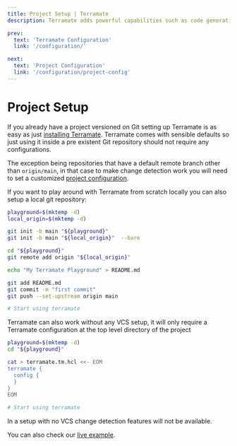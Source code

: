 ```yaml
---
title: Project Setup | Terramate
description: Terramate adds powerful capabilities such as code generation, stacks, orchestration, change detection, data sharing and more to Terraform.

prev:
  text: 'Terramate Configuration'
  link: '/configuration/'

next:
  text: 'Project Configuration'
  link: '/configuration/project-config'
---
```


# Project Setup

If you already have a project versioned on Git setting up
Terramate is as easy as just [installing Terramate](#installing).
Terramate comes with sensible defaults so just using it inside a pre existent
Git repository should not require any configurations.

The exception being repositories that have a default remote branch
other than `origin/main`, in that case to make change detection work you will
need to set a customized [project configuration](project-config.md).

If you want to play around with Terramate from scratch locally you can also
setup a local git repository:

```sh
playground=$(mktemp -d)
local_origin=$(mktemp -d)

git init -b main "${playground}"
git init -b main "${local_origin}"  --bare

cd "${playground}"
git remote add origin "${local_origin}"

echo "My Terramate Playground" > README.md

git add README.md
git commit -m "first commit"
git push --set-upstream origin main

# Start using terramate
```

Terramate can also work without any VCS setup, it will only require
a Terramate configuration at the top level directory of the project

```sh
playground=$(mktemp -d)
cd "${playground}"

cat > terramate.tm.hcl <<- EOM
terramate {
  config {
  }
}
EOM

# Start using terramate
```

In a setup with no VCS change detection features will not be available.

You can also check our [live example](https://github.com/terramate-io/terramate-example-code-generation).
